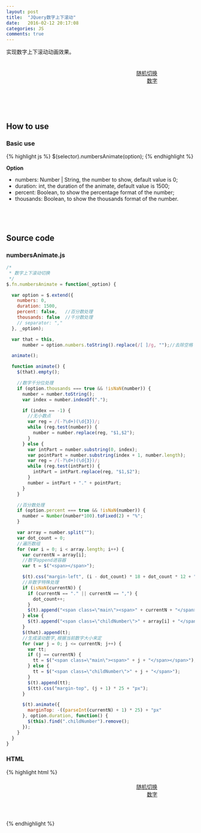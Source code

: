 ```yaml
---
layout: post
title:  "JQuery数字上下滚动"
date:   2016-02-12 20:17:08
categories: JS
comments: true
---
```


实现数字上下滚动动画效果。<br><br>

<style type="text/css">
  [class*="animateNumbers"] {
    float: left;
    position: relative;
    width: 29%;
    overflow: hidden;
    margin: 0 25px 10px 0;
    line-height: 30px;
    height: 30px;
  }
  [class*="animateNumbers"]:after {
    clear: both;
    display:block;
    content: '';
  }

  [class*="animateNumbers"] span {
    color: #13BEEC;
    font-size: 28px;
    font-weight: bold;
    font-family: Georgia, "Times New Roman", Times, serif;
    position: absolute;
  }
</style>

<div id="number2" class="animateNumbers-thousands" number="368921.57"></div>
<div id="number2" class="animateNumbers-percent" number="0.6708"></div>
<div id="number1" class="animateNumbers" number="126859.02"></div>
<p style="text-align:right; margin:20px 100px 100px 0;">
  <a href="javascript:void(0);" onClick="RandomNum(10000000,19999999)">随机切换数字</a>
</p>

<script type="text/javascript" src="{{ "/assets/js/jquery.min.js" | prepend: site.baseurl }}"></script>
<script type="text/javascript" src="{{ "/assets/js/numbersAnimate.js" | prepend: site.baseurl }}"></script>
<script>
  $(function() {
    $(".animateNumbers").each(function(idx, it){
      $(it).numbersAnimate({numbers: $(it).attr("number")});
    });

    $(".animateNumbers-thousands").each(function(idx, it) {
      $(it).numbersAnimate({
        numbers: $(it).attr("number"),
        thousands: true
      });
    });

    $(".animateNumbers-percent").each(function(idx, it) {
      $(it).numbersAnimate({
        numbers: $(it).attr("number"),
        percent: true
      });
    });

  });

  function RandomNum(m, a) {
    var Range = a - m;
    var Rand = Math.random();
    var newNum = (m + Math.round(Rand * Range));
    $(".animateNumbers").numbersAnimate({
      numbers: newNum,
      thousands: true,
      duration: 1500
    });
  }

</script>


## How to use

### Basic use

{% highlight js %}
$(selector).numbersAnimate(option);
{% endhighlight %}

>
**Option**
* numbers:  Number | String, the number to show, default value is 0;
* duration:  int, the duration of the animate, default value is 1500;
* percent:  Boolean, to show the percentage format of the number;
* thousands:  Boolean, to show the thousands format of the number.

<div style="height:40px">  </div>

## Source code

### numbersAnimate.js

```js
/*
 * 数字上下滚动切换
 */
$.fn.numbersAnimate = function(_option) {

  var option = $.extend({
    numbers: 0,
    duration: 1500,
    percent: false,   //百分数处理
    thousands: false  //千分数处理
    // separator: ","
  }, _option);

  var that = this,
      number = option.numbers.toString().replace(/[ ]/g, "");//去除空格

  animate();

  function animate() {
    $(that).empty();

    //数字千分位处理
    if (option.thousands === true && !isNaN(number)) {
      number = number.toString();
      var index = number.indexOf(".");

      if (index == -1) {
        //无小数点
        var reg = /(-?\d+)(\d{3})/;
        while (reg.test(number)) {
          number = number.replace(reg, "$1,$2");
        }
      } else {
        var intPart = number.substring(0, index);
        var pointPart = number.substring(index + 1, number.length);
        var reg = /(-?\d+)(\d{3})/;
        while (reg.test(intPart)) {
          intPart = intPart.replace(reg, "$1,$2");
        }
        number = intPart + "." + pointPart;
      }
    }

    //百分数处理
    if (option.percent === true && !isNaN(number)) {
      number = Number(number*100).toFixed(2) + "%";
    }

    var array = number.split("");
    var dot_count = 0;
    //遍历数组
    for (var i = 0; i < array.length; i++) {
      var currentN = array[i];
      //数字append进容器
      var t = $("<span></span>");

      $(t).css("margin-left", (i - dot_count) * 18 + dot_count * 12 + "px");
      //非数字特殊处理
      if (isNaN(currentN)) {
        if (currentN == "." || currentN == ",") {
          dot_count++;
        }
        $(t).append("<span class=\"main\"><span>" + currentN + "</span></span>");
      } else {
        $(t).append("<span class=\"childNumber\">" + array[i] + "</span>");
      }
      $(that).append(t);
      //生成滚动数字,根据当前数字大小来定
      for (var j = 0; j <= currentN; j++) {
        var tt;
        if (j == currentN) {
          tt = $("<span class=\"main\"><span>" + j + "</span></span>");
        } else {
          tt = $("<span class=\"childNumber\">" + j + "</span>");
        }
        $(t).append(tt);
        $(tt).css("margin-top", (j + 1) * 25 + "px");
      }

      $(t).animate({
        marginTop: -((parseInt(currentN) + 1) * 25) + "px"
      }, option.duration, function() {
        $(this).find(".childNumber").remove();
      });
    }
  }
}
```

### HTML

{% highlight html %}
<!doctype html>
<html>

<head>
  <meta charset="utf-8">
  <title>Jq数字上下滚动切换插件</title>
  <style type="text/css">
  [class*="animateNumbers"] {
    float: left;
    position: relative;
    width: 29%;
    overflow: hidden;
    margin: 0 25px 10px 0;
    line-height: 30px;
    height: 30px;
  }
  [class*="animateNumbers"]:after {
    clear: both;
    display:block;
    content: '';
  }

  [class*="animateNumbers"] span {
    color: #13BEEC;
    font-size: 28px;
    font-weight: bold;
    font-family: Georgia, "Times New Roman", Times, serif;
    position: absolute;
  }
  </style>
</head>

<body>
  <div id="number2" class="animateNumbers-thousands" number="368921.57"></div>
  <div id="number2" class="animateNumbers-percent" number="0.6708"></div>
  <div id="number1" class="animateNumbers" number="126859.02"></div>
  <p style="text-align:right; margin:20px 100px 60px 0;">
    <a href="javascript:void(0);" onClick="RandomNum(10000000,19999999)">随机切换数字</a>
  </p>

<script type="text/javascript" src="/jquery-1.8.0.min.js"></script>
<script type="text/javascript" src="/numbersAnimate.js"></script>
<script type="text/javascript">
  $(function() {
    $(".animateNumbers").each(function(idx, it){
      $(it).numbersAnimate({numbers: $(it).attr("number")});
    });

    $(".animateNumbers-thousands").each(function(idx, it) {
      $(it).numbersAnimate({
        numbers: $(it).attr("number"),
        thousands: true
      });
    });

    $(".animateNumbers-percent").each(function(idx, it) {
      $(it).numbersAnimate({
        numbers: $(it).attr("number"),
        percent: true
      });
    });

  });

  function RandomNum(m, a) {
    var Range = a - m;
    var Rand = Math.random();
    var newNum = (m + Math.round(Rand * Range));
    $("#number3").numbersAnimate({
      numbers: newNum,
      thousands: true,
      duration: 1500
    });
  }
</script>
</body>
</html>
{% endhighlight %}
